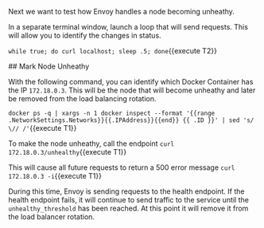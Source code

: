 Next we want to test how Envoy handles a node becoming unheathy. 

In a separate terminal window, launch a loop that will send requests. This will allow you to identify the changes in status.

`while true; do curl localhost; sleep .5; done`{{execute T2}}

## Mark Node Unheathy

With the following command, you can identify which Docker Container has the IP `172.18.0.3`. This will be the node that will become unheathy and later be removed from the load balancing rotation.

`docker ps -q | xargs -n 1 docker inspect --format '{{range .NetworkSettings.Networks}}{{.IPAddress}}{{end}} {{ .ID }}' | sed 's/ \// /'`{{execute T1}}

To make the node unheathy, call the endpoint `curl 172.18.0.3/unhealthy`{{execute T1}}

This will cause all future requests to return a 500 error message `curl 172.18.0.3 -i`{{execute T1}}

During this time, Envoy is sending requests to the health endpoint. If the health endpoint fails, it will continue to send traffic to the service until the `unhealthy_threshold` has been reached. At this point it will remove it from the load balancer rotation.